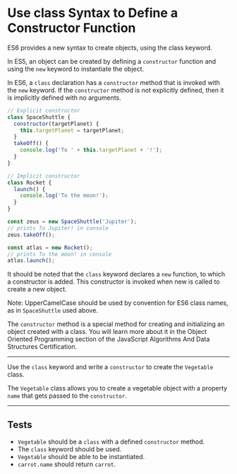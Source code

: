 # Use class Syntax to Define a Constructor Function

ES6 provides a new syntax to create objects, using the class keyword.

In ES5, an object can be created by defining a `constructor` function and using the `new` keyword to instantiate the object.

In ES6, a `class` declaration has a `constructor` method that is invoked with the `new` keyword. If the `constructor` method is not explicitly defined, then it is implicitly defined with no arguments.

```js
// Explicit constructor
class SpaceShuttle {
  constructor(targetPlanet) {
    this.targetPlanet = targetPlanet;
  }
  takeOff() {
    console.log('To ' + this.targetPlanet + '!');
  }
}

// Implicit constructor
class Rocket {
  launch() {
    console.log('To the moon!');
  }
}

const zeus = new SpaceShuttle('Jupiter');
// prints To Jupiter! in console
zeus.takeOff();

const atlas = new Rocket();
// prints To the moon! in console
atlas.launch();
```

It should be noted that the `class` keyword declares a `new` function, to which a constructor is added. This constructor is invoked when new is called to create a new object.

Note: UpperCamelCase should be used by convention for ES6 class names, as in `SpaceShuttle` used above.

The `constructor` method is a special method for creating and initializing an object created with a class. You will learn more about it in the Object Oriented Programming section of the JavaScript Algorithms And Data Structures Certification.

---

Use the `class` keyword and write a `constructor` to create the `Vegetable` class.

The `Vegetable` class allows you to create a vegetable object with a property `name` that gets passed to the `constructor`.

---

## Tests

- `Vegetable` should be a `class` with a defined `constructor` method.
- The `class` keyword should be used.
- `Vegetable` should be able to be instantiated.
- `carrot.name` should return `carrot`.

